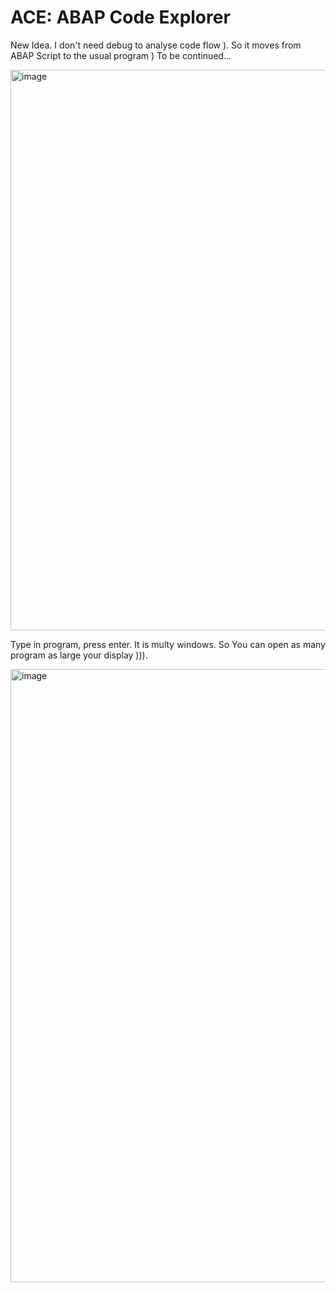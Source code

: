 # ACE: ABAP Code Explorer

New Idea. I don't need debug to analyse code flow ). So it moves from ABAP Script to the usual program )
To be continued...

<img width="892" height="897" alt="image" src="https://github.com/user-attachments/assets/de40d1f4-221d-4a0c-955d-61967522a318" />

Type in program, press enter. It is multy windows. So You can open as many program as large your display ))).

<img width="1908" height="981" alt="image" src="https://github.com/user-attachments/assets/3a23affd-276c-4886-b3ae-78b38e84563c" />


